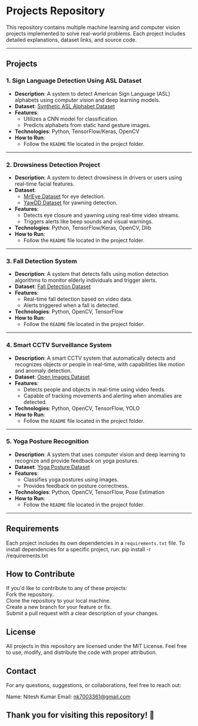 # Projects Repository

This repository contains multiple machine learning and computer vision projects implemented to solve real-world problems. Each project includes detailed explanations, dataset links, and source code.

---

## Projects

### 1. **Sign Language Detection Using ASL Dataset**
- **Description**: A system to detect American Sign Language (ASL) alphabets using computer vision and deep learning models.
- **Dataset**: [Synthetic ASL Alphabet Dataset](https://www.kaggle.com/datasets/lexset/synthetic-asl-alphabet)
- **Features**:
  - Utilizes a CNN model for classification.
  - Predicts alphabets from static hand gesture images.
- **Technologies**: Python, TensorFlow/Keras, OpenCV
- **How to Run**:
  - Follow the `README` file located in the project folder.

---

### 2. **Drowsiness Detection Project**
- **Description**: A system to detect drowsiness in drivers or users using real-time facial features.
- **Dataset**:
  - [MrlEye Dataset](https://github.com/sleepyeye/mrleye) for eye detection.
  - [YawDD Dataset](https://www.kaggle.com/datasets/dataturks/yawn-dataset) for yawning detection.
- **Features**:
  - Detects eye closure and yawning using real-time video streams.
  - Triggers alerts like beep sounds and visual warnings.
- **Technologies**: Python, TensorFlow/Keras, OpenCV, Dlib
- **How to Run**:
  - Follow the `README` file located in the project folder.

---

### 3. **Fall Detection System**
- **Description**: A system that detects falls using motion detection algorithms to monitor elderly individuals and trigger alerts.
- **Dataset**: [Fall Detection Dataset](https://www.kaggle.com/datasets/temirov/fall-detection)
- **Features**:
  - Real-time fall detection based on video data.
  - Alerts triggered when a fall is detected.
- **Technologies**: Python, OpenCV, TensorFlow
- **How to Run**:
  - Follow the `README` file located in the project folder.

---

### 4. **Smart CCTV Surveillance System**
- **Description**: A smart CCTV system that automatically detects and recognizes objects or people in real-time, with capabilities like motion and anomaly detection.
- **Dataset**: [Open Images Dataset](https://storage.googleapis.com/openimages/web/index.html)
- **Features**:
  - Detects people and objects in real-time using video feeds.
  - Capable of tracking movements and alerting when anomalies are detected.
- **Technologies**: Python, OpenCV, TensorFlow, YOLO
- **How to Run**:
  - Follow the `README` file located in the project folder.

---

### 5. **Yoga Posture Recognition**
- **Description**: A system that uses computer vision and deep learning to recognize and provide feedback on yoga postures.
- **Dataset**: [Yoga Posture Dataset](https://www.kaggle.com/datasets/paramaggarwal/yoga-pose-dataset)
- **Features**:
  - Classifies yoga postures using images.
  - Provides feedback on posture correctness.
- **Technologies**: Python, OpenCV, TensorFlow, Pose Estimation
- **How to Run**:
  - Follow the `README` file located in the project folder.

---

## Requirements
Each project includes its own dependencies in a `requirements.txt` file. To install dependencies for a specific project, run:
pip install -r <project-folder>/requirements.txt


## How to Contribute
If you'd like to contribute to any of these projects:
<br>
Fork the repository.<br>
Clone the repository to your local machine.<br>
Create a new branch for your feature or fix.<br>
Submit a pull request with a clear description of your changes.<br>

## License
All projects in this repository are licensed under the MIT License. Feel free to use, modify, and distribute the code with proper attribution.

## Contact
For any questions, suggestions, or collaborations, feel free to reach out:

Name: Nitesh Kumar
Email: nk7003361@gmail.com

## Thank you for visiting this repository! 🚀
